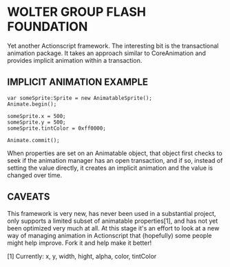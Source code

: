 WOLTER GROUP FLASH FOUNDATION
=============================

Yet another Actionscript framework.  The interesting bit is the transactional
animation package.  It takes an approach similar to CoreAnimation and provides
implicit animation within a transaction.

IMPLICIT ANIMATION EXAMPLE
--------------------------

    var someSprite:Sprite = new AnimatableSprite();
    Animate.begin();
    
    someSprite.x = 500;
    someSprite.y = 500;
    someSprite.tintColor = 0xff0000;
    
    Animate.commit();

When properties are set on an Animatable object, that object first checks to
seek if the animation manager has an open transaction, and if so, instead of
setting the value directly, it creates an implicit animation and the value is
changed over time.

CAVEATS
-------

This framework is very new, has never been used in a substantial project, only
supports a limited subset of animatable properties[1], and has not yet been
optimized very much at all.  At this stage it's an effort to look at a new way
of managing animation in Actionscript that (hopefully) some people might help
improve.  Fork it and help make it better!

[1] Currently: x, y, width, hight, alpha, color, tintColor

